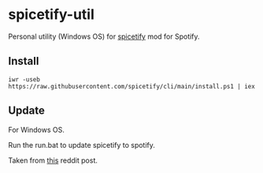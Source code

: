 # spicetify-util

Personal utility (Windows OS) for [spicetify](https://spicetify.app/) mod for Spotify. 


## Install

```
iwr -useb https://raw.githubusercontent.com/spicetify/cli/main/install.ps1 | iex
```

## Update

For Windows OS.

Run the run.bat to update spicetify to spotify.

Taken from [this](https://www.reddit.com/r/spicetify/comments/y558bz/how_i_update_spicetify_after_spotify_client/) reddit post.


